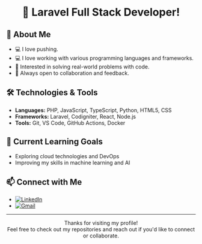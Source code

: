 <div align="center">

# 👋 Laravel Full Stack Developer!

</div>


## 🚀 About Me

- 💻 I love pushing.
- 💻 I love working with various programming languages and frameworks.
- 🎯 Interested in solving real-world problems with code.
- 🤝 Always open to collaboration and feedback.

## 🛠️ Technologies & Tools

- **Languages:** PHP, JavaScript, TypeScript, Python, HTML5, CSS
- **Frameworks:** Laravel, Codigniter, React, Node.js
- **Tools:** Git, VS Code, GitHub Actions, Docker

## 🌱 Current Learning Goals

- Exploring cloud technologies and DevOps
- Improving my skills in machine learning and AI

## 📫 Connect with Me

- [![LinkedIn](https://img.shields.io/badge/LinkedIn-blue?logo=linkedin&style=flat-square)](https://www.linkedin.com/in/sherz12r)
- [![Gmail](https://img.shields.io/badge/Email-D14836?logo=gmail&logoColor=white&style=flat-square)](mailto:sherz12r@gmail.com)

---

<div align="center">

Thanks for visiting my profile!  
Feel free to check out my repositories and reach out if you'd like to connect or collaborate.

</div>
